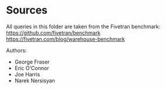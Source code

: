 # Sources 
All queries in this folder are taken from the Fivetran benchmark:
https://github.com/fivetran/benchmark
https://fivetran.com/blog/warehouse-benchmark

Authors:
- George Fraser
- Eric O'Connor
- Joe Harris
- Narek Nersisyan